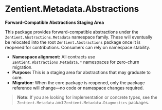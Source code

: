 # Zentient.Metadata.Abstractions

**Forward-Compatible Abstractions Staging Area**

This package provides forward-compatible abstractions under the `Zentient.Abstractions.Metadata` namespace family. These will eventually be relocated into the root `Zentient.Abstractions` package once it is reopened for contributions. Consumers can rely on namespace stability.

- **Namespace alignment:** All contracts use `Zentient.Abstractions.Metadata.*` namespaces for zero-churn migration.
- **Purpose:** This is a staging area for abstractions that may graduate to core.
- **Migration:** When the core package is reopened, only the package reference will change—no code or namespace changes required.

> **Note:** If you are looking for implementation or concrete types, see the `Zentient.Metadata` and `Zentient.Metadata.Diagnostics` packages.
